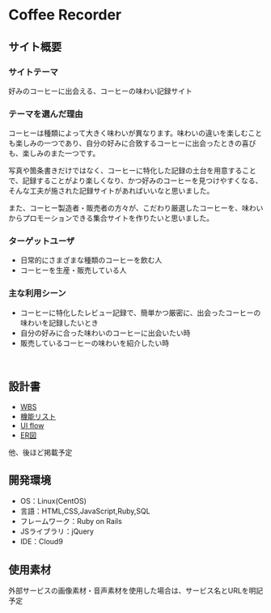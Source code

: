 # Coffee Recorder

## サイト概要
### サイトテーマ
好みのコーヒーに出会える、コーヒーの味わい記録サイト
​
### テーマを選んだ理由
コーヒーは種類によって大きく味わいが異なります。味わいの違いを楽しむことも楽しみの一つであり、自分の好みに合致するコーヒーに出会ったときの喜びも、楽しみのまた一つです。

写真や箇条書きだけではなく、コーヒーに特化した記録の土台を用意することで、記録することがより楽しくなり、かつ好みのコーヒーを見つけやすくなる、そんな工夫が施された記録サイトがあればいいなと思いました。

また、コーヒー製造者・販売者の方々が、こだわり厳選したコーヒーを、味わいからプロモーションできる集合サイトを作りたいと思いました。

### ターゲットユーザ
 - 日常的にさまざまな種類のコーヒーを飲む人
 - コーヒーを生産・販売している人

### 主な利用シーン
 - コーヒーに特化したレビュー記録で、簡単かつ厳密に、出会ったコーヒーの味わいを記録したいとき
 - 自分の好みに合った味わいのコーヒーに出会いたい時
 - 販売しているコーヒーの味わいを紹介したい時
 
​
## 設計書
 - [WBS](https://docs.google.com/spreadsheets/d/1mUq62uucFnk2j1IizpIAWRgNV6emCQBtfY3bOpqIbs8/edit?usp=sharing)
 - [機能リスト](https://docs.google.com/spreadsheets/d/1NK3QrH-bGvY1f-ObH31qzlEkCoTsETN7u-G3K1dKN0M/edit?usp=sharing)
 - [UI flow](https://drive.google.com/file/d/1AwHNyyMD4MdExWSZv3yggKZb4DSwYgvC/view?usp=sharing)
 - [ER図](https://drive.google.com/file/d/14gBWPE5KQqkoD22SxgH83-4frByiVlJt/view?usp=sharing)

他、後ほど掲載予定
​
## 開発環境
- OS：Linux(CentOS)
- 言語：HTML,CSS,JavaScript,Ruby,SQL
- フレームワーク：Ruby on Rails
- JSライブラリ：jQuery
- IDE：Cloud9
​
## 使用素材
外部サービスの画像素材・音声素材を使用した場合は、サービス名とURLを明記予定